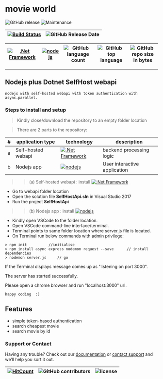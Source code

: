 # movie world

 ![GitHub release](https://img.shields.io/github/release/ajeetx/movie.svg?style=for-the-badge) ![Maintenance](https://img.shields.io/maintenance/yes/2018.svg?style=for-the-badge)

[![Build Status](https://travis-ci.org/AJEETX/movie.svg?branch=master)](https://travis-ci.org/AJEETX/movie) |![GitHub Release Date](https://img.shields.io/github/release-date/ajeetx/movie.svg)|
| --- | --- |

| [![.Net Framework](https://img.shields.io/badge/DotNet-4.5-blue.svg?style=plastic)](https://www.microsoft.com/en-au/download/details.aspx?id=30653)| [![nodejs](https://img.shields.io/badge/Node-js-blue.svg?style=plastic)](https://nodejs.org/en/) | ![GitHub language count](https://img.shields.io/github/languages/count/ajeetx/movie.svg) | ![GitHub top language](https://img.shields.io/github/languages/top/ajeetx/movie.svg) |![GitHub repo size in bytes](https://img.shields.io/github/repo-size/ajeetx/movie.svg) 
| ---          | ---        | ---      | ---  | ---        | 

---------------------------------------
##  Nodejs plus Dotnet SelfHost webapi

```
nodejs with self-hosted webapi with token authentication with async.parallel.   
```
### Steps to install and setup

> Kindly close/download the repository to an empty folder location

> There are 2 parts to the repository: 
> 
| # | application type | technology | description |
| --- | --- | ---| ---|
| a | Self-hosted webapi | [![.Net Framework](https://img.shields.io/badge/DotNet-4.5-blue.svg?style=plastic)](https://www.microsoft.com/en-au/download/details.aspx?id=30653) |  backend processing logic|
|b| Nodejs app  | [![nodejs](https://img.shields.io/badge/Node-js-blue.svg?style=plastic)](https://nodejs.org/en/)| User interactive application |


> > (a) Self-hosted webapi : 	install [![.Net Framework](https://img.shields.io/badge/DotNet-4.5-blue.svg?style=plastic)](https://www.microsoft.com/en-au/download/details.aspx?id=30653)

-	Go to  webapi folder location
-	Open the solution file **SelfHostApi.sln** in Visual Studio 2017 
-	Run the project **SelfHostApi**

> > (b) Nodejs app : install  [![nodejs](https://img.shields.io/badge/Node-js-blue.svg?style=plastic)](https://nodejs.org/en/)

-  Kindly open VSCode to the folder location.
-	 Open VSCode command-line interface/terminal.
-	 Terminal points to same folder location where server.js file is located.
-	 On Terminal run below commands with admin privilege: 
```
> npm init          //initialise 
> npm install async express nodemon request --save      // install dependencies
> nodemon server.js     // go
```
If the Terminal displays message comes up as "listening on port 3000".

The server has started successfully. 

Please open a chrome browser and run "localhost:3000" url.
```
happy coding  :)
```
## Features
-	simple token-based authentication
-	search cheapest movie
-	search movie by id 

### Support or Contact

Having any trouble? Check out our [documentation](https://github.com/AJEETX/movie/blob/master/README.md) or [contact support](mailto:ajeetkumar@email.com) and we’ll help you sort it out.


[![HitCount](http://hits.dwyl.io/ajeetx/movie/projects/2.svg)](http://hits.dwyl.io/ajeetx/movie/projects/2) | ![GitHub contributors](https://img.shields.io/github/contributors/ajeetx/movie.svg?style=plastic)|![license](https://img.shields.io/github/license/ajeetx/movie.svg?style=plastic)|
 | --- | --- | ---|


